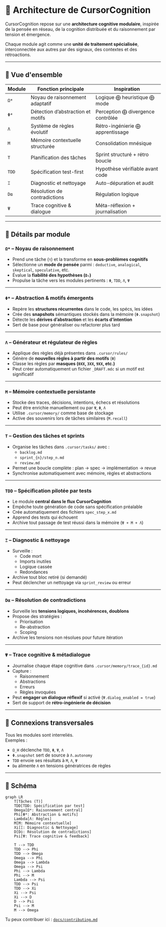 # 🧬 Architecture de CursorCognition

CursorCognition repose sur une **architecture cognitive modulaire**, inspirée de la pensée en réseau, de la cognition distribuée et du raisonnement par tension et émergence.

Chaque module agit comme une **unité de traitement spécialisée**, interconnectée aux autres par des signaux, des contextes et des rétroactions.

---

## 🧠 Vue d'ensemble

| Module | Fonction principale | Inspiration |
|--------|---------------------|-------------|
| `Ω*`   | Noyau de raisonnement adaptatif | Logique ⨁ heuristique ⨁ mode |
| `Φ*`   | Détection d’abstraction et motifs | Perception ⨁ divergence contrôlée |
| `Λ`    | Système de règles évolutif | Rétro-ingénierie ⨁ apprentissage |
| `M`    | Mémoire contextuelle structurée | Consolidation mnésique |
| `T`    | Planification des tâches | Sprint structuré + rétro boucle |
| `TDD`  | Spécification test-first | Hypothèse vérifiable avant code |
| `Ξ`    | Diagnostic et nettoyage | Auto-dépuration et audit |
| `D⍺`   | Résolution de contradictions | Régulation logique |
| `Ψ`    | Trace cognitive & dialogue | Méta-réflexion + journalisation |

---

## 🧩 Détails par module

### `Ω*` – Noyau de raisonnement

- Prend une tâche (`τ`) et la transforme en **sous-problèmes cognitifs**
- Sélectionne un **mode de pensée** parmi :
  `deductive`, `analogical`, `skeptical`, `speculative`, etc.
- Évalue la **fiabilité des hypothèses (`Ωₜ`)**
- Propulse la tâche vers les modules pertinents : `Φ`, `TDD`, `Λ`, `Ψ`

---

### `Φ*` – Abstraction & motifs émergents

- Repère les **structures récurrentes** dans le code, les spécs, les idées
- Crée des **snapshots** sémantiques stockés dans la mémoire (`Φ.snapshot`)
- Détecte les **dérives d’abstraction** et les **écarts d’intention**
- Sert de base pour généraliser ou refactorer plus tard

---

### `Λ` – Générateur et régulateur de règles

- Applique des règles déjà présentes dans `.cursor/rules/`
- Génère de **nouvelles règles à partir des motifs** (`Φ`)
- Classe les règles par **masques (`0XX`, `3XX`, `9XX`, etc.)**
- Peut créer automatiquement un fichier `_DRAFT.mdc` si un motif est significatif

---

### `M` – Mémoire contextuelle persistante

- Stocke des traces, décisions, intentions, échecs et résolutions
- Peut être enrichie manuellement ou par `Ψ`, `Φ`, `Λ`
- Utilise `.cursor/memory/` comme base de stockage
- Active des souvenirs lors de tâches similaires (`M.recall`)

---

### `T` – Gestion des tâches et sprints

- Organise les tâches dans `.cursor/tasks/` avec :
  - `backlog.md`
  - `sprint_{n}/step_n.md`
  - `review.md`
- Permet une boucle complète : plan → spec → implémentation → revue
- Synchronise automatiquement avec mémoire, règles et abstractions

---

### `TDD` – Spécification pilotée par tests

- Le module **central dans le flux CursorCognition**
- Empêche toute génération de code sans spécification préalable
- Crée automatiquement des fichiers `spec_step_x.md`
- Apprend des tests qui échouent
- Archive tout passage de test réussi dans la mémoire (`Ψ + M + Λ`)

---

### `Ξ` – Diagnostic & nettoyage

- Surveille :
  - Code mort
  - Imports inutiles
  - Logique cassée
  - Redondances
- Archive tout bloc retiré (si demandé)
- Peut déclencher un nettoyage via `sprint_review` ou erreur

---

### `D⍺` – Résolution de contradictions

- Surveille les **tensions logiques, incohérences, doublons**
- Propose des stratégies :
  - Priorisation
  - Re-abstraction
  - Scoping
- Archive les tensions non résolues pour future itération

---

### `Ψ` – Trace cognitive & métadialogue

- Journalise chaque étape cognitive dans `.cursor/memory/trace_{id}.md`
- Capture :
  - Raisonnement
  - Abstractions
  - Erreurs
  - Règles invoquées
- Peut **engager un dialogue réflexif** si activé (`Ψ.dialog_enabled = true`)
- Sert de support de **rétro-ingénierie de décision**

---

## 🔗 Connexions transversales

Tous les modules sont interreliés.  
Exemples :
- `Ω_H` déclenche `TDD`, `Φ`, `Ψ`, `Λ`
- `Φ.snapshot` sert de source à `Λ.autonomy`
- `TDD` envoie ses résultats à `M`, `Λ`, `Ψ`
- `D⍺` alimente `Λ` en tensions génératrices de règles

---

## 📐 Schéma 
```mermaid
graph LR
    T[Tâches (T)]
    TDD[TDD: Spécification par test]
    Omega[Ω*: Raisonnement central]
    Phi[Φ*: Abstraction & motifs]
    Lambda[Λ: Règles]
    M[M: Mémoire contextuelle]
    Xi[Ξ: Diagnostic & Nettoyage]
    D[D⟠: Résolution de contradictions]
    Psi[Ψ: Trace cognitive & feedback]

    T --> TDD
    TDD --> Phi
    TDD --> Omega
    Omega --> Phi
    Omega --> Lambda
    Omega --> Psi
    Phi --> Lambda
    Phi --> M
    Lambda --> Psi
    TDD --> Psi
    TDD --> Xi
    Xi --> Psi
    Xi --> D
    D --> Psi
    Psi --> M
    M --> Omega
```


Tu peux contribuer ici : [`docs/contributing.md`](contributing.md)


